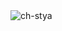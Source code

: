
<!--
**ch-stya/ch-stya** is a ✨ _special_ ✨ repository because its `README.md` (this file) appears on your GitHub profile.

Here are some ideas to get you started:

- 🔭 I’m currently working on ...
- 🌱 I’m currently learning ...
- 👯 I’m looking to collaborate on ...
- 🤔 I’m looking for help with ...
- 💬 Ask me about ...
- 📫 How to reach me: ...
- 😄 Pronouns: ...
- ⚡ Fun fact: ...
-->

<img src="https://media3.giphy.com/media/gx54W1mSpeYMg/giphy.gif?cid=6c09b952lft3osxod3dm6bq9dp6279di6ldvdv5e4fvb15nc&ep=v1_internal_gif_by_id&rid=giphy.gif&ct=g" alt="ch-stya" />
